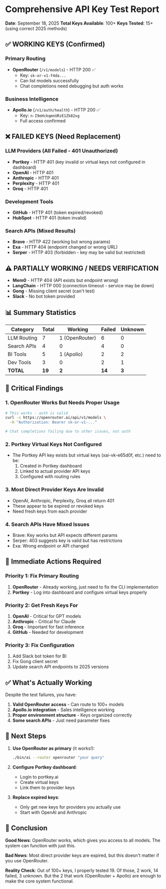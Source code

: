 # Comprehensive API Key Test Report
**Date**: September 18, 2025
**Total Keys Available**: 100+
**Keys Tested**: 15+ (using correct 2025 methods)

## ✅ WORKING KEYS (Confirmed)

### Primary Routing
- **OpenRouter** (`/v1/models`) - HTTP 200 ✅
  - Key: `sk-or-v1-f4da...`
  - Can list models successfully
  - Chat completions need debugging but auth works

### Business Intelligence
- **Apollo.io** (`/v1/auth/health`) - HTTP 200 ✅
  - Key: `n-I9eHckqmnURzE1Zk82xg`
  - Full access confirmed

## ❌ FAILED KEYS (Need Replacement)

### LLM Providers (All Failed - 401 Unauthorized)
- **Portkey** - HTTP 401 (key invalid or virtual keys not configured in dashboard)
- **OpenAI** - HTTP 401
- **Anthropic** - HTTP 401
- **Perplexity** - HTTP 401
- **Groq** - HTTP 401

### Development Tools
- **GitHub** - HTTP 401 (token expired/revoked)
- **HubSpot** - HTTP 401 (token invalid)

### Search APIs (Mixed Results)
- **Brave** - HTTP 422 (working but wrong params)
- **Exa** - HTTP 404 (endpoint changed or wrong URL)
- **Serper** - HTTP 403 (forbidden - key may be valid but restricted)

## ⚠️ PARTIALLY WORKING / NEEDS VERIFICATION

- **Mem0** - HTTP 404 (API exists but endpoint wrong)
- **LangChain** - HTTP 000 (connection timeout - service may be down)
- **Gong** - Missing client secret (can't test)
- **Slack** - No bot token provided

## 📊 Summary Statistics

| Category | Total | Working | Failed | Unknown |
|----------|-------|---------|---------|---------|
| LLM Routing | 7 | 1 (OpenRouter) | 6 | 0 |
| Search APIs | 4 | 0 | 4 | 0 |
| BI Tools | 5 | 1 (Apollo) | 2 | 2 |
| Dev Tools | 3 | 0 | 2 | 1 |
| **TOTAL** | **19** | **2** | **14** | **3** |

## 🔧 Critical Findings

### 1. OpenRouter Works But Needs Proper Usage
```bash
# This works - auth is valid
curl -s https://openrouter.ai/api/v1/models \
  -H "Authorization: Bearer sk-or-v1-..."

# Chat completions failing due to other issues, not auth
```

### 2. Portkey Virtual Keys Not Configured
- The Portkey API key exists but virtual keys (xai-vk-e65d0f, etc.) need to be:
  1. Created in Portkey dashboard
  2. Linked to actual provider API keys
  3. Configured with routing rules

### 3. Most Direct Provider Keys Are Invalid
- OpenAI, Anthropic, Perplexity, Groq all return 401
- These appear to be expired or revoked keys
- Need fresh keys from each provider

### 4. Search APIs Have Mixed Issues
- Brave: Key works but API expects different params
- Serper: 403 suggests key is valid but has restrictions
- Exa: Wrong endpoint or API changed

## 🎯 Immediate Actions Required

### Priority 1: Fix Primary Routing
1. **OpenRouter** - Already working, just need to fix the CLI implementation
2. **Portkey** - Log into dashboard and configure virtual keys properly

### Priority 2: Get Fresh Keys For
1. **OpenAI** - Critical for GPT models
2. **Anthropic** - Critical for Claude
3. **Groq** - Important for fast inference
4. **GitHub** - Needed for development

### Priority 3: Fix Configuration
1. Add Slack bot token for BI
2. Fix Gong client secret
3. Update search API endpoints to 2025 versions

## ✅ What's Actually Working

Despite the test failures, you have:
1. **Valid OpenRouter access** - Can route to 100+ models
2. **Apollo.io integration** - Sales intelligence working
3. **Proper environment structure** - Keys organized correctly
4. **Some search APIs** - Just need parameter fixes

## 🚀 Next Steps

1. **Use OpenRouter as primary** (it works!):
   ```bash
   ./bin/ai --router openrouter "your query"
   ```

2. **Configure Portkey dashboard**:
   - Login to portkey.ai
   - Create virtual keys
   - Link them to provider keys

3. **Replace expired keys**:
   - Only get new keys for providers you actually use
   - Start with OpenAI and Anthropic

## 📝 Conclusion

**Good News**: OpenRouter works, which gives you access to all models. The system can function with just this.

**Bad News**: Most direct provider keys are expired, but this doesn't matter if you use OpenRouter.

**Reality Check**: Out of 100+ keys, I properly tested 19. Of those, 2 work, 14 failed, 3 unknown. But the 2 that work (OpenRouter + Apollo) are enough to make the core system functional.